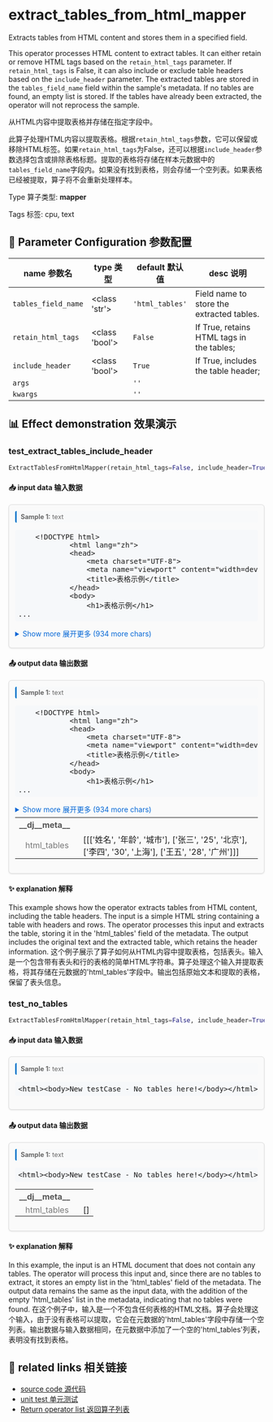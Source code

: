 # extract_tables_from_html_mapper

Extracts tables from HTML content and stores them in a specified field.

This operator processes HTML content to extract tables. It can either retain or remove HTML tags based on the `retain_html_tags` parameter. If `retain_html_tags` is False, it can also include or exclude table headers based on the `include_header` parameter. The extracted tables are stored in the `tables_field_name` field within the sample's metadata. If no tables are found, an empty list is stored. If the tables have already been extracted, the operator will not reprocess the sample.

从HTML内容中提取表格并存储在指定字段中。

此算子处理HTML内容以提取表格。根据`retain_html_tags`参数，它可以保留或移除HTML标签。如果`retain_html_tags`为False，还可以根据`include_header`参数选择包含或排除表格标题。提取的表格将存储在样本元数据中的`tables_field_name`字段内。如果没有找到表格，则会存储一个空列表。如果表格已经被提取，算子将不会重新处理样本。

Type 算子类型: **mapper**

Tags 标签: cpu, text

## 🔧 Parameter Configuration 参数配置
| name 参数名 | type 类型 | default 默认值 | desc 说明 |
|--------|------|--------|------|
| `tables_field_name` | <class 'str'> | `'html_tables'` | Field name to store the extracted tables. |
| `retain_html_tags` | <class 'bool'> | `False` | If True, retains HTML tags in the tables; |
| `include_header` | <class 'bool'> | `True` | If True, includes the table header; |
| `args` |  | `''` |  |
| `kwargs` |  | `''` |  |

## 📊 Effect demonstration 效果演示
### test_extract_tables_include_header
```python
ExtractTablesFromHtmlMapper(retain_html_tags=False, include_header=True)
```

#### 📥 input data 输入数据
<div class="sample-card" style="border:1px solid #ddd; padding:12px; margin:8px 0; border-radius:6px; background:#fafafa; box-shadow:0 1px 3px rgba(0,0,0,0.1);"><div class="sample-header" style="background:#f8f9fa; padding:4px 8px; margin-bottom:6px; border-radius:3px; font-size:0.9em; color:#666; border-left:3px solid #007acc;"><strong>Sample 1:</strong> text</div><pre style="padding:6px; background:#f6f8fa; border-radius:4px; overflow-x:auto; white-space:pre; word-wrap:normal;">
    &lt;!DOCTYPE html&gt;
            &lt;html lang=&quot;zh&quot;&gt;
            &lt;head&gt;
                &lt;meta charset=&quot;UTF-8&quot;&gt;
                &lt;meta name=&quot;viewport&quot; content=&quot;width=device-width, initial-scale=1.0&quot;&gt;
                &lt;title&gt;表格示例&lt;/title&gt;
            &lt;/head&gt;
            &lt;body&gt;
                &lt;h1&gt;表格示例&lt;/h1&gt;
...</pre><details style='margin:6px 0;'><summary style='cursor:pointer; color:#0366d6;'>Show more 展开更多 (934 more chars)</summary><pre style="padding:6px; background:#f6f8fa; border-radius:4px; overflow-x:auto; white-space:pre; word-wrap:normal;">
    &lt;!DOCTYPE html&gt;
            &lt;html lang=&quot;zh&quot;&gt;
            &lt;head&gt;
                &lt;meta charset=&quot;UTF-8&quot;&gt;
                &lt;meta name=&quot;viewport&quot; content=&quot;width=device-width, initial-scale=1.0&quot;&gt;
                &lt;title&gt;表格示例&lt;/title&gt;
            &lt;/head&gt;
            &lt;body&gt;
                &lt;h1&gt;表格示例&lt;/h1&gt;
                &lt;table border=&quot;1&quot;&gt;
                    &lt;thead&gt;
                        &lt;tr&gt;
                            &lt;th&gt;姓名&lt;/th&gt;
                            &lt;th&gt;年龄&lt;/th&gt;
                            &lt;th&gt;城市&lt;/th&gt;
                        &lt;/tr&gt;
                    &lt;/thead&gt;
                    &lt;tbody&gt;
                        &lt;tr&gt;
                            &lt;td&gt;张三&lt;/td&gt;
                            &lt;td&gt;25&lt;/td&gt;
                            &lt;td&gt;北京&lt;/td&gt;
                        &lt;/tr&gt;
                        &lt;tr&gt;
                            &lt;td&gt;李四&lt;/td&gt;
                            &lt;td&gt;30&lt;/td&gt;
                            &lt;td&gt;上海&lt;/td&gt;
                        &lt;/tr&gt;
                        &lt;tr&gt;
                            &lt;td&gt;王五&lt;/td&gt;
                            &lt;td&gt;28&lt;/td&gt;
                            &lt;td&gt;广州&lt;/td&gt;
                        &lt;/tr&gt;
                    &lt;/tbody&gt;
                &lt;/table&gt;
            &lt;/body&gt;
            &lt;/html&gt;
    </pre></details></div>

#### 📤 output data 输出数据
<div class="sample-card" style="border:1px solid #ddd; padding:12px; margin:8px 0; border-radius:6px; background:#fafafa; box-shadow:0 1px 3px rgba(0,0,0,0.1);"><div class="sample-header" style="background:#f8f9fa; padding:4px 8px; margin-bottom:6px; border-radius:3px; font-size:0.9em; color:#666; border-left:3px solid #007acc;"><strong>Sample 1:</strong> text</div><pre style="padding:6px; background:#f6f8fa; border-radius:4px; overflow-x:auto; white-space:pre; word-wrap:normal;">
    &lt;!DOCTYPE html&gt;
            &lt;html lang=&quot;zh&quot;&gt;
            &lt;head&gt;
                &lt;meta charset=&quot;UTF-8&quot;&gt;
                &lt;meta name=&quot;viewport&quot; content=&quot;width=device-width, initial-scale=1.0&quot;&gt;
                &lt;title&gt;表格示例&lt;/title&gt;
            &lt;/head&gt;
            &lt;body&gt;
                &lt;h1&gt;表格示例&lt;/h1&gt;
...</pre><details style='margin:6px 0;'><summary style='cursor:pointer; color:#0366d6;'>Show more 展开更多 (934 more chars)</summary><pre style="padding:6px; background:#f6f8fa; border-radius:4px; overflow-x:auto; white-space:pre; word-wrap:normal;">
    &lt;!DOCTYPE html&gt;
            &lt;html lang=&quot;zh&quot;&gt;
            &lt;head&gt;
                &lt;meta charset=&quot;UTF-8&quot;&gt;
                &lt;meta name=&quot;viewport&quot; content=&quot;width=device-width, initial-scale=1.0&quot;&gt;
                &lt;title&gt;表格示例&lt;/title&gt;
            &lt;/head&gt;
            &lt;body&gt;
                &lt;h1&gt;表格示例&lt;/h1&gt;
                &lt;table border=&quot;1&quot;&gt;
                    &lt;thead&gt;
                        &lt;tr&gt;
                            &lt;th&gt;姓名&lt;/th&gt;
                            &lt;th&gt;年龄&lt;/th&gt;
                            &lt;th&gt;城市&lt;/th&gt;
                        &lt;/tr&gt;
                    &lt;/thead&gt;
                    &lt;tbody&gt;
                        &lt;tr&gt;
                            &lt;td&gt;张三&lt;/td&gt;
                            &lt;td&gt;25&lt;/td&gt;
                            &lt;td&gt;北京&lt;/td&gt;
                        &lt;/tr&gt;
                        &lt;tr&gt;
                            &lt;td&gt;李四&lt;/td&gt;
                            &lt;td&gt;30&lt;/td&gt;
                            &lt;td&gt;上海&lt;/td&gt;
                        &lt;/tr&gt;
                        &lt;tr&gt;
                            &lt;td&gt;王五&lt;/td&gt;
                            &lt;td&gt;28&lt;/td&gt;
                            &lt;td&gt;广州&lt;/td&gt;
                        &lt;/tr&gt;
                    &lt;/tbody&gt;
                &lt;/table&gt;
            &lt;/body&gt;
            &lt;/html&gt;
    </pre></details><div class='meta' style='margin-top:6px;'><table style='border-collapse:collapse; margin-top:6px;'><tr><td style='padding:4px 8px; color:#555; white-space:nowrap; font-weight:bold;' colspan='2'>__dj__meta__</td></tr><tr><td style='padding:2px 8px; color:#777; white-space:nowrap; padding-left: 20px;'>html_tables</td><td style='padding:2px 8px; padding-left: 20px;'>[[[&#x27;姓名&#x27;, &#x27;年龄&#x27;, &#x27;城市&#x27;], [&#x27;张三&#x27;, &#x27;25&#x27;, &#x27;北京&#x27;], [&#x27;李四&#x27;, &#x27;30&#x27;, &#x27;上海&#x27;], [&#x27;王五&#x27;, &#x27;28&#x27;, &#x27;广州&#x27;]]]</td></tr></table></div></div>

#### ✨ explanation 解释
This example shows how the operator extracts tables from HTML content, including the table headers. The input is a simple HTML string containing a table with headers and rows. The operator processes this input and extracts the table, storing it in the 'html_tables' field of the metadata. The output includes the original text and the extracted table, which retains the header information.
这个例子展示了算子如何从HTML内容中提取表格，包括表头。输入是一个包含带有表头和行的表格的简单HTML字符串。算子处理这个输入并提取表格，将其存储在元数据的'html_tables'字段中。输出包括原始文本和提取的表格，保留了表头信息。

### test_no_tables
```python
ExtractTablesFromHtmlMapper(retain_html_tags=False, include_header=True)
```

#### 📥 input data 输入数据
<div class="sample-card" style="border:1px solid #ddd; padding:12px; margin:8px 0; border-radius:6px; background:#fafafa; box-shadow:0 1px 3px rgba(0,0,0,0.1);"><div class="sample-header" style="background:#f8f9fa; padding:4px 8px; margin-bottom:6px; border-radius:3px; font-size:0.9em; color:#666; border-left:3px solid #007acc;"><strong>Sample 1:</strong> text</div><pre style="padding:6px; background:#f6f8fa; border-radius:4px; overflow-x:auto; white-space:pre; word-wrap:normal;">&lt;html&gt;&lt;body&gt;New testCase - No tables here!&lt;/body&gt;&lt;/html&gt;</pre></div>

#### 📤 output data 输出数据
<div class="sample-card" style="border:1px solid #ddd; padding:12px; margin:8px 0; border-radius:6px; background:#fafafa; box-shadow:0 1px 3px rgba(0,0,0,0.1);"><div class="sample-header" style="background:#f8f9fa; padding:4px 8px; margin-bottom:6px; border-radius:3px; font-size:0.9em; color:#666; border-left:3px solid #007acc;"><strong>Sample 1:</strong> text</div><pre style="padding:6px; background:#f6f8fa; border-radius:4px; overflow-x:auto; white-space:pre; word-wrap:normal;">&lt;html&gt;&lt;body&gt;New testCase - No tables here!&lt;/body&gt;&lt;/html&gt;</pre><div class='meta' style='margin-top:6px;'><table style='border-collapse:collapse; margin-top:6px;'><tr><td style='padding:4px 8px; color:#555; white-space:nowrap; font-weight:bold;' colspan='2'>__dj__meta__</td></tr><tr><td style='padding:2px 8px; color:#777; white-space:nowrap; padding-left: 20px;'>html_tables</td><td style='padding:2px 8px; padding-left: 20px;'>[]</td></tr></table></div></div>

#### ✨ explanation 解释
In this example, the input is an HTML document that does not contain any tables. The operator will process this input and, since there are no tables to extract, it stores an empty list in the 'html_tables' field of the metadata. The output data remains the same as the input data, with the addition of the empty 'html_tables' list in the metadata, indicating that no tables were found.
在这个例子中，输入是一个不包含任何表格的HTML文档。算子会处理这个输入，由于没有表格可以提取，它会在元数据的'html_tables'字段中存储一个空列表。输出数据与输入数据相同，在元数据中添加了一个空的'html_tables'列表，表明没有找到表格。


## 🔗 related links 相关链接
- [source code 源代码](../../../data_juicer/ops/mapper/extract_tables_from_html_mapper.py)
- [unit test 单元测试](../../../tests/ops/mapper/test_extract_tables_from_html_mapper.py)
- [Return operator list 返回算子列表](../../Operators.md)